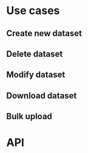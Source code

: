 # Use cases

## Create new dataset

## Delete dataset

## Modify dataset

## Download dataset

## Bulk upload


# API

